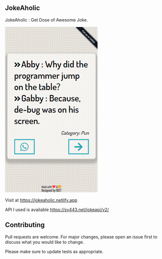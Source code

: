 ## JokeAholic

JokeAholic : Get Dose of Awesome Joke.

![ScreenShot](assets/screenshot.png)

Visit at https://jokeaholic.netlify.app

API I used is available https://sv443.net/jokeapi/v2/

## Contributing

Pull requests are welcome. For major changes, please open an issue first to discuss what you would like to change.

Please make sure to update tests as appropriate.
